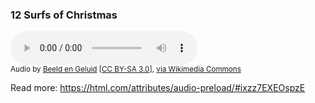 <h3>12 Surfs of Christmas</h3> <audio controls id="audio-example" preload="auto"> <!-- One or more source files, each referencing the same audio but in a different file format. The browser will choose the first file which it is able to play. --> <source src="https://static.wikia.nocookie.net/smurfsfanon/images/6/68/Smurfs_-_The_Twelve_Smurfs_Of_Christmas.ogg/revision/latest?cb=20131220194922"> You will see this text if native audio playback is not supported. <!-- You could use this fall-back feature to insert a JavaScript-based audio player. --> </audio> <small>Audio by <a href="https://static.wikia.nocookie.net/smurfsfanon/images/6/68/Smurfs_-_The_Twelve_Smurfs_Of_Christmas.ogg/revision/latest?cb=20131220194922">Beeld en Geluid</a> [<a href="http://creativecommons.org/licenses/by-sa/3.0">CC BY-SA 3.0</a>], <a href="https://commons.wikimedia.org/wiki/File%3AArtis%2C_enkele_flamingo&#039;s_-_SoundCloud_-_Beeld_en_Geluid.ogg">via Wikimedia Commons</a></small> <style> #audio-example { display: block; } </style>

Read more: https://html.com/attributes/audio-preload/#ixzz7EXEOspzE